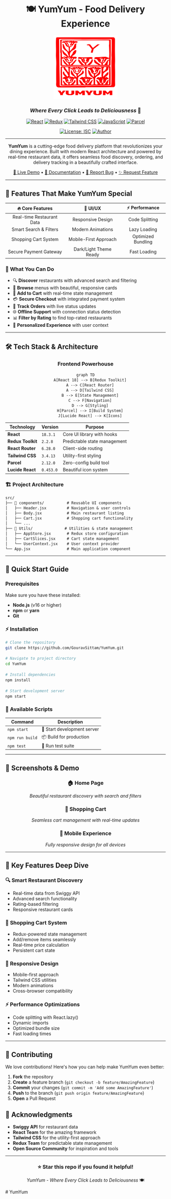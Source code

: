 <div align="center">

# 🍽️ YumYum - Food Delivery Experience

<img src="./src/logo/logo red.png" alt="YumYum Logo" width="200" height="200"/>

### *Where Every Click Leads to Deliciousness* 🚀

[![React](https://img.shields.io/badge/React-18.3.1-61DAFB?style=for-the-badge&logo=react&logoColor=white)](https://reactjs.org/)
[![Redux](https://img.shields.io/badge/Redux-2.2.8-764ABC?style=for-the-badge&logo=redux&logoColor=white)](https://redux.js.org/)
[![Tailwind CSS](https://img.shields.io/badge/Tailwind_CSS-3.4.13-38B2AC?style=for-the-badge&logo=tailwind-css&logoColor=white)](https://tailwindcss.com/)
[![JavaScript](https://img.shields.io/badge/JavaScript-ES6+-F7DF1E?style=for-the-badge&logo=javascript&logoColor=black)](https://developer.mozilla.org/en-US/docs/Web/JavaScript)
[![Parcel](https://img.shields.io/badge/Parcel-2.12.0-E8B05A?style=for-the-badge&logo=parcel&logoColor=white)](https://parceljs.org/)

[![License: ISC](https://img.shields.io/badge/License-ISC-blue.svg?style=for-the-badge)](https://opensource.org/licenses/ISC)
[![Author](https://img.shields.io/badge/Author-Gourav_Chaudhary-FF6B6B?style=for-the-badge)](https://github.com/GouravSittam)

---

**YumYum** is a cutting-edge food delivery platform that revolutionizes your dining experience. Built with modern React architecture and powered by real-time restaurant data, it offers seamless food discovery, ordering, and delivery tracking in a beautifully crafted interface.

[🚀 Live Demo](#) • [📖 Documentation](#installation) • [🐛 Report Bug](https://github.com/GouravSittam/YumYum/issues) • [✨ Request Feature](https://github.com/GouravSittam/YumYum/issues)

</div>

---

## 🌟 Features That Make YumYum Special

<div align="center">

| 🔥 **Core Features** | 🎨 **UI/UX** | ⚡ **Performance** |
|:---:|:---:|:---:|
| Real-time Restaurant Data | Responsive Design | Code Splitting |
| Smart Search & Filters | Modern Animations | Lazy Loading |
| Shopping Cart System | Mobile-First Approach | Optimized Bundling |
| Secure Payment Gateway | Dark/Light Theme Ready | Fast Loading |

</div>

### 🚀 **What You Can Do**

- 🔍 **Discover** restaurants with advanced search and filtering
- 📱 **Browse** menus with beautiful, responsive cards
- 🛒 **Add to Cart** with real-time state management
- 💳 **Secure Checkout** with integrated payment system
- 📍 **Track Orders** with live status updates
- 🌐 **Offline Support** with connection status detection
- 📊 **Filter by Rating** to find top-rated restaurants
- 🎯 **Personalized Experience** with user context

---

## 🛠️ Tech Stack & Architecture

<div align="center">

### **Frontend Powerhouse**

```mermaid
graph TD
    A[React 18] --> B[Redux Toolkit]
    A --> C[React Router]
    A --> D[Tailwind CSS]
    B --> E[State Management]
    C --> F[Navigation]
    D --> G[Styling]
    H[Parcel] --> I[Build System]
    J[Lucide React] --> K[Icons]
```

</div>

| Technology | Version | Purpose |
|------------|---------|---------|
| **React** | `18.3.1` | Core UI library with hooks |
| **Redux Toolkit** | `2.2.8` | Predictable state management |
| **React Router** | `6.28.0` | Client-side routing |
| **Tailwind CSS** | `3.4.13` | Utility-first styling |
| **Parcel** | `2.12.0` | Zero-config build tool |
| **Lucide React** | `0.453.0` | Beautiful icon system |

### 🏗️ **Project Architecture**

```
src/
├── 📁 components/          # Reusable UI components
│   ├── Header.jsx         # Navigation & user controls
│   ├── Body.jsx           # Main restaurant listing
│   ├── Cart.jsx           # Shopping cart functionality
│   └── ...
├── 📁 Utils/              # Utilities & state management
│   ├── AppStore.jsx       # Redux store configuration
│   ├── CartSlices.jsx     # Cart state management
│   └── UserContext.jsx    # User context provider
└── App.jsx                # Main application component
```

---

## 🚀 Quick Start Guide

### Prerequisites

Make sure you have these installed:
- **Node.js** (v16 or higher)
- **npm** or **yarn**
- **Git**

### ⚡ Installation

```bash
# Clone the repository
git clone https://github.com/GouravSittam/YumYum.git

# Navigate to project directory
cd YumYum

# Install dependencies
npm install

# Start development server
npm start
```

### 🔧 Available Scripts

| Command | Description |
|---------|-------------|
| `npm start` | 🚀 Start development server |
| `npm run build` | 📦 Build for production |
| `npm test` | 🧪 Run test suite |

---

## 📱 Screenshots & Demo

<div align="center">

### 🏠 **Home Page**
*Beautiful restaurant discovery with search and filters*

### 🛒 **Shopping Cart**
*Seamless cart management with real-time updates*

### 📱 **Mobile Experience**
*Fully responsive design for all devices*

</div>

---

## 🎯 Key Features Deep Dive

### 🔍 **Smart Restaurant Discovery**
- Real-time data from Swiggy API
- Advanced search functionality
- Rating-based filtering
- Responsive restaurant cards

### 🛒 **Shopping Cart System**
- Redux-powered state management
- Add/remove items seamlessly
- Real-time price calculation
- Persistent cart state

### 📱 **Responsive Design**
- Mobile-first approach
- Tailwind CSS utilities
- Modern animations
- Cross-browser compatibility

### ⚡ **Performance Optimizations**
- Code splitting with React.lazy()
- Dynamic imports
- Optimized bundle size
- Fast loading times

---

## 🤝 Contributing

We love contributions! Here's how you can help make YumYum even better:

1. **Fork** the repository
2. **Create** a feature branch (`git checkout -b feature/AmazingFeature`)
3. **Commit** your changes (`git commit -m 'Add some AmazingFeature'`)
4. **Push** to the branch (`git push origin feature/AmazingFeature`)
5. **Open** a Pull Request

## 🙏 Acknowledgments

- **Swiggy API** for restaurant data
- **React Team** for the amazing framework
- **Tailwind CSS** for the utility-first approach
- **Redux Team** for predictable state management
- **Open Source Community** for inspiration and tools

---

<div align="center">

### ⭐ **Star this repo if you found it helpful!**

*YumYum - Where Every Click Leads to Deliciousness* 🍽️

</div>
#   Y u m Y u m 
 
 
